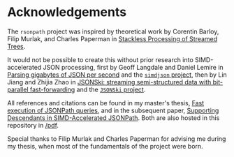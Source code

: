 # Acknowledgements

The `rsonpath` project was inspired by theoretical work by
Corentin Barloy, Filip Murlak, and Charles Paperman in
[Stackless Processing of Streamed Trees](https://doi.org/10.1145/3452021.3458320).

It would not be possible to create this without prior research into
SIMD-accelerated JSON processing, first by Geoff Langdale and Daniel Lemire
in [Parsing gigabytes of JSON per second](https://doi.org/10.1007/s00778-019-00578-5)
and the [`simdjson` project](https://github.com/simdjson/simdjson), then by
Lin Jiang and Zhijia Zhao in
[JSONSki: streaming semi-structured data with bit-parallel fast-forwarding](https://doi.org/10.1145/3503222.3507719)
and the [`JSONSki` project](https://github.com/automatalab/jsonski).

All references and citations can be found in my master's thesis,
[Fast execution of JSONPath queries](https://v0ldek.com/masters), and in the subsequent paper,
[Supporting Descendants in SIMD-Accelerated JSONPath](https://v0ldek.com/rsonpath-paper).
Both are also hosted in this repository in [/pdf](https://github.com/V0ldek/rsonpath/tree/main/pdf).

Special thanks to Filip Murlak and Charles Paperman for advising
me during my thesis, when most of the fundamentals of the project were born.
